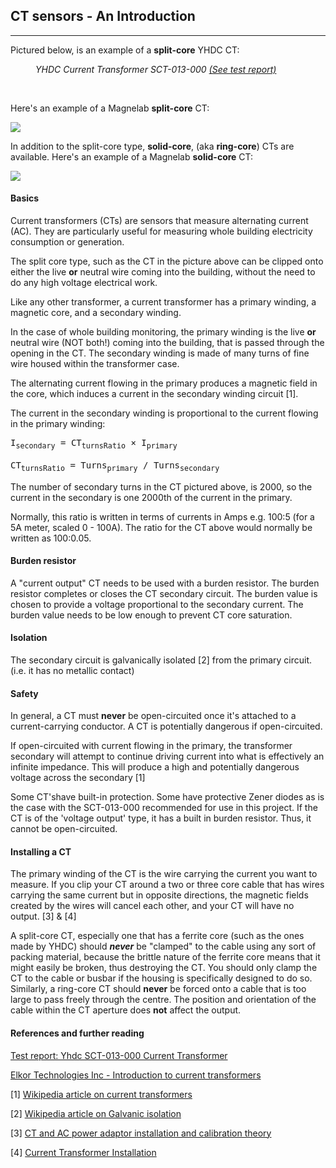 ## CT sensors - An Introduction

***

Pictured below, is an example of a **split-core** YHDC CT:

<figure>
<img src="files/current100a.jpg" alt="" />
<figcaption><i>YHDC Current Transformer SCT-013-000 <a href="yhdc-sct-013-000-ct-sensor-report">(See test report)</a></i></figcaption>
</figure>
<br>


Here's an example of a Magnelab **split-core** CT:

![](files/SCT-1250_CT.jpg)


In addition to the split-core type, **solid-core**, (aka **ring-core**) CTs are available.
Here's an example of a Magnelab **solid-core** CT:

![](files/solid_core_ct.jpg)

#### Basics

Current transformers (CTs) are sensors that measure alternating current (AC). They are particularly useful for measuring whole building electricity consumption or generation.

The split core type, such as the CT in the picture above can be clipped onto either the live **or** neutral wire coming into the building, without the need to do any high voltage electrical work.

Like any other transformer, a current transformer has a primary winding, a magnetic core, and a secondary winding.

In the case of whole building monitoring, the primary winding is the live **or** neutral wire (NOT both!) coming into the building, that is passed through the opening in the CT. The secondary winding is made of many turns of fine wire housed within the transformer case.

The alternating current flowing in the primary produces a magnetic field in the core, which induces a current in the secondary winding circuit [1].

The current in the secondary winding is proportional to the current flowing in the primary winding:

<pre>I<sub>secondary</sub> = CT<sub>turnsRatio</sub> × I<sub>primary</sub>

CT<sub>turnsRatio</sub> = Turns<sub>primary</sub> / Turns<sub>secondary</sub></pre>

The number of secondary turns in the CT pictured above, is 2000, so the current in the secondary is one 2000th of the current in the primary.

Normally, this ratio is written in terms of currents in Amps e.g. 100:5 (for a 5A meter, scaled 0 - 100A). The ratio for the CT above would normally be written as 100:0.05.

#### Burden resistor

A "current output" CT needs to be used with a burden resistor. The burden resistor completes or closes the CT secondary circuit. The burden value is chosen to provide a voltage proportional to the secondary current. The burden value needs to be low enough to prevent CT core saturation.

#### Isolation

The secondary circuit is galvanically isolated [2] from the primary circuit. (i.e. it has no metallic contact)

#### Safety

In general, a CT must **never** be open-circuited once it's attached to a current-carrying conductor.
A CT is potentially dangerous if open-circuited.

If open-circuited with current flowing in the primary, the transformer secondary will attempt to continue driving current into what is effectively an infinite impedance. This will produce a high and potentially dangerous voltage across the secondary [1]

Some CT'shave built-in protection. Some have protective Zener diodes as is the case with the SCT-013-000 recommended for use in this project. If the CT is of the 'voltage output' type, it has a built in burden resistor. Thus, it cannot be open-circuited.

#### Installing a CT

The primary winding of the CT is the wire carrying the current you want to measure. If you clip your CT around a two or three core cable that has wires carrying the same current but in opposite directions, the magnetic fields created by the wires will cancel each other, and your CT will have no output. [3] & [4]

A split-core CT, especially one that has a ferrite core (such as the ones made by YHDC) should _**never**_ be "clamped" to the cable using any sort of packing material, because the brittle nature of the ferrite core means that it might easily be broken, thus destroying the CT. You should only clamp the CT to the cable or busbar if the housing is specifically designed to do so. Similarly, a ring-core CT should **never** be forced onto a cable that is too large to pass freely through the centre. The position and orientation of the cable within the CT aperture does **not** affect the output.

#### References and further reading

[Test report: Yhdc SCT-013-000 Current Transformer](yhdc-sct-013-000-ct-sensor-report)

[Elkor Technologies Inc - Introduction to current transformers](https://www.elkor.net/pdfs/AN0305-Current_Transformers.pdf)

[1] [Wikipedia article on current transformers](https://en.wikipedia.org/wiki/Current_transformer)

[2] [Wikipedia article on Galvanic isolation](https://en.wikipedia.org/wiki/Galvanic_isolation)

[3] [CT and AC power adaptor installation and calibration theory](/learn/electricity-monitoring/ctac/ct-and-ac-power-adaptor-installation-and-calibration-theory)

[4] [Current Transformer Installation](installation)

